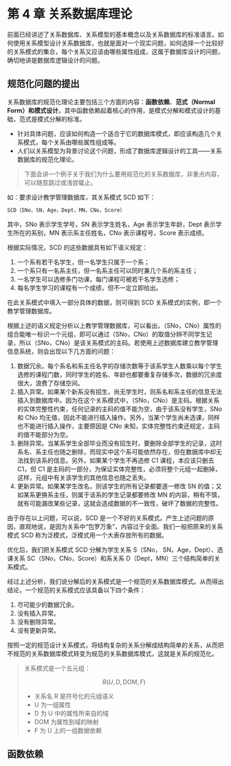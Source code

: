 # 第 4 章 关系数据库理论

前面已经讲述了关系数据库、关系模型的基本概念以及关系数据库的标准语言。如何使用关系模型设计关系数据库，也就是面对一个现实问题，如何选择一个比较好的关系模式的集合，每个关系又应该由哪些属性组成，这属于数据库设计的问题，确切地讲是数据库逻辑设计的问题。

## 规范化问题的提出

关系数据库的规范化理论主要包括三个方面的内容：**函数依赖**、**范式（Normal Form）**和**模式设计**。其中函数依赖起着核心的作用，是模式分解和模式设计的基础，范式是模式分解的标准。

- 针对具体问题，应该如何构造一个适合于它的数据库模式，即应该构造几个关系模式，每个关系由哪些属性组成等。
- 人们以关系模型为背景讨论这个问题，形成了数据库逻辑设计的工具——关系数据库的规范化理论。

> 下面会讲一个例子关于我们为什么要用规范化的关系数据库，非重点内容，可以随意跳过或浅尝辄止。

如：要求设计教学管理数据库，其关系模式 SCD 如下：

```sql
SCD（SNo，SN，Age，Dept，MN，CNo，Score）
```

其中，SNo 表示学生学号，SN 表示学生姓名，Age 表示学生年龄，Dept 表示学生所在的系别，MN 表示系主任姓名，CNo 表示课程号，Score 表示成绩。

根据实际情况，SCD 的这些数据具有如下语义规定：

1. 一个系有若干名学生，但一名学生只属于一个系；
2. 一个系只有一名系主任，但一名系主任可以同时兼几个系的系主任；
3. 一名学生可以选修多门功课，每门课程可被若干名学生选修；
4. 每名学生学习的课程有一个成绩，但不一定立即给出。

在此关系模式中填入一部分具体的数据，则可得到 SCD 关系模式的实例，即一个教学管理数据库。

根据上述的语义规定分析以上教学管理数据库，可以看出，（SNo，CNo）属性的组合能唯一标识一个元组，即可以通过（SNo，CNo）的取值分辨不同学生记录，所以（SNo，CNo）是该关系模式的主码。若使用上述数据库建立教学管理信息系统，则会出现以下几方面的问题：

1. 数据冗余。每个系名和系主任名字的存储次数等于该系学生人数乘以每个学生选修的课程门数，同时学生的姓名、年龄也都要重复存储多次，数据的冗余度很大，浪费了存储空间。
2. 插入异常。如果某个新系没有招生，尚无学生时，则系名和系主任的信息无法插入到数据库中。因为在这个关系模式中，（SNo，CNo）是主码。根据关系的实体完整性约束，任何记录的主码的值不能为空，由于该系没有学生，SNo 和 CNo 均无值，因此不能进行插入操作。另外，当某个学生尚未选课，同样也不能进行插入操作，主要原因是 CNo 未知，实体完整性约束还规定，主码的值不能部分为空。
3. 删除异常。当某系学生全部毕业而没有招生时，要删除全部学生的记录，这时系名、系主任也随之删除，而现实中这个系可能依然存在，但在数据库中却无法找到该系的信息。另外，如果某个学生不再选修 C1 课程，本应该只删去 C1，但 C1 是主码的一部分，为保证实体完整性，必须将整个元组一起删掉，这样，元组中有关该学生的其他信息也随之丢失。
4. 更新异常。如果某学生改名，则该学生的所有记录都要逐一修改 SN 的值；又如某系更换系主任，则属于该系的学生记录都要修改 MN 的内容，稍有不慎，就有可能漏改某些记录，这就会造成数据的不一致性，破坏了数据的完整性。

由于存在以上问题，可以说，SCD 是一个不好的关系模式。产生上述问题的原因，直观地说，是因为关系中“包罗万象”，内容过于全面。我们一般把原来的关系模式 SCD 称为泛模式，泛模式用一个大表存放所有的数据。

优化后，我们把关系模式 SCD 分解为学生关系 S（SNo， SN，Age，Dept）、选课关系 SC（SNo，CNo，Score）和系关系 D（Dept，MN）三个结构简单的关系模式。

经过上述分析，我们说分解后的关系模式是一个规范的关系数据库模式。从而得出结论，一个规范的关系模式应该具备以下四个条件：

1. 尽可能少的数据冗余。
2. 没有插入异常。
3. 没有删除异常。
4. 没有更新异常。

按照一定的规范设计关系模式，将结构复杂的关系分解成结构简单的关系，从而把不规范的关系数据库模式转变为规范的关系数据库模式，这就是关系的规范化。

> 关系模式是一个五元组：
>
> $$
> R(U,D,\text{DOM},F)
> $$
>
> - 关系名 R 是符号化的元组语义
> - U 为一组属性
> - D 为 U 中的属性所来自的域
> - DOM 为属性到域的映射
> - F 为 U 上的一组数据依赖

## 函数依赖

